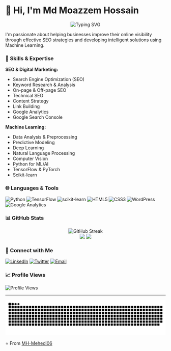 # 👋 Hi, I'm Md Moazzem Hossain

<div align="center">
  <img src="https://readme-typing-svg.herokuapp.com?font=Fira+Code&pause=1000&width=435&lines=SEO+Specialist;Machine+Learning+Engineer;Digital+Marketing+Expert" alt="Typing SVG" />
</div>

I'm passionate about helping businesses improve their online visibility through effective SEO strategies and developing intelligent solutions using Machine Learning.

### 🔧 Skills & Expertise

**SEO & Digital Marketing:**
- Search Engine Optimization (SEO)
- Keyword Research & Analysis
- On-page & Off-page SEO
- Technical SEO
- Content Strategy
- Link Building
- Google Analytics
- Google Search Console

**Machine Learning:**
- Data Analysis & Preprocessing
- Predictive Modeling
- Deep Learning
- Natural Language Processing
- Computer Vision
- Python for ML/AI
- TensorFlow & PyTorch
- Scikit-learn

### 🌐 Languages & Tools

![Python](https://img.shields.io/badge/-Python-3776AB?style=flat-square&logo=Python&logoColor=white)
![TensorFlow](https://img.shields.io/badge/-TensorFlow-FF6F00?style=flat-square&logo=TensorFlow&logoColor=white)
![scikit-learn](https://img.shields.io/badge/-scikit%20learn-F7931E?style=flat-square&logo=scikit-learn&logoColor=white)
![HTML5](https://img.shields.io/badge/-HTML5-E34F26?style=flat-square&logo=html5&logoColor=white)
![CSS3](https://img.shields.io/badge/-CSS3-1572B6?style=flat-square&logo=css3)
![WordPress](https://img.shields.io/badge/-WordPress-21759B?style=flat-square&logo=WordPress&logoColor=white)
![Google Analytics](https://img.shields.io/badge/-Google%20Analytics-E37400?style=flat-square&logo=google-analytics&logoColor=white)

### 📊 GitHub Stats

<div align="center">
  <img src="https://github-readme-streak-stats.herokuapp.com/?user=YourGitHubUsername&theme=radical" alt="GitHub Streak"/>
</div>

<div align="center">
  <img height="180em" src="https://github-readme-stats.vercel.app/api?username=YourGitHubUsername&show_icons=true&theme=radical"/>
  <img height="180em" src="https://github-readme-stats.vercel.app/api/top-langs/?username=YourGitHubUsername&layout=compact&theme=radical"/>
</div>

### 🤝 Connect with Me

[![LinkedIn](https://img.shields.io/badge/-LinkedIn-0077B5?style=flat-square&logo=LinkedIn&logoColor=white)](https://www.linkedin.com/in/md-moazzem-hossain-mehedi/)
[![Twitter](https://img.shields.io/badge/-Twitter-1DA1F2?style=flat-square&logo=Twitter&logoColor=white)](https://x.com/MhMehedi06?t=bGYSHSaar1tZuQRho4dfQg&s=08 )
[![Email](https://img.shields.io/badge/-Email-D14836?style=flat-square&logo=Gmail&logoColor=white)](mhmehedi2829@gmail.com)

### 📈 Profile Views

![Profile Views](https://komarev.com/ghpvc/?username=YourGitHubUsername&color=brightgreen)

---

<div align="center">
  <img src="https://raw.githubusercontent.com/platane/snk/output/github-contribution-grid-snake.svg" alt="Snake animation" />
</div>

⭐️ From [MH-Mehedi06](https://github.com/MH-Mehedi06/)
